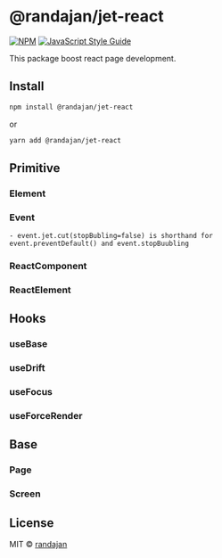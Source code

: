 # @randajan/jet-react

[![NPM](https://img.shields.io/npm/v/@randajan/jet-react.svg)](https://www.npmjs.com/package/@randajan/jet-react) [![JavaScript Style Guide](https://img.shields.io/badge/code_style-standard-brightgreen.svg)](https://standardjs.com)

This package boost react page development.

## Install

```bash
npm install @randajan/jet-react
```

or

```bash
yarn add @randajan/jet-react
```


## Primitive

### Element
### Event
    - event.jet.cut(stopBubling=false) is shorthand for event.preventDefault() and event.stopBuubling
### ReactComponent
### ReactElement

## Hooks

### useBase
### useDrift
### useFocus
### useForceRender

## Base

### Page
### Screen

## License

MIT © [randajan](https://github.com/randajan)
